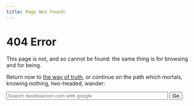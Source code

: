 ```yaml
---
title: Page Not Found!
---
```


<h1>404 Error</h1>

</b></p>

<p>This page is not, and so cannot be found: the same thing is for browsing and for being.
</p>

<p>Return now to <a href="/">the way of truth</a>, or continue on the path which mortals, knowing nothing, two-headed, wander:</p>
<div class="sitesearch">    
    <form method="get" action="http://www.google.com/search">
<p>
    <input type="search" name="q" size="50" maxlength="255" value="" placeholder="Search davidsanson.com with google" />
    <input type="submit" value="Go" />
    <input type="hidden"  name="sitesearch" value="davidsanson.com" />
</p>
  </form>
</div>
